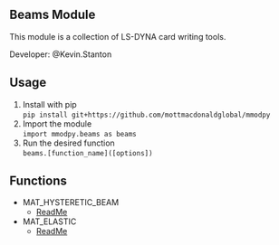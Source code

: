 ## Beams Module

This module is a collection of LS-DYNA card writing tools.

Developer: @Kevin.Stanton

## Usage

1. Install with pip <br />
`pip install git+https://github.com/mottmacdonaldglobal/mmodpy`
2. Import the module <br />
`import mmodpy.beams as beams`
3. Run the desired function <br />
`beams.[function_name]([options])`

## Functions

* MAT_HYSTERETIC_BEAM
    - [ReadMe](https://github.com/mottmacdonaldglobal/mmodpy/blob/main/mmodpy/beams/ReadMe_hysBeams.md)
* MAT_ELASTIC
    - [ReadMe](https://github.com/mottmacdonaldglobal/mmodpy/blob/main/mmodpy/beams/ReadMe_elasticBeams.md)
